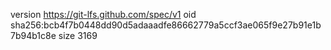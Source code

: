 version https://git-lfs.github.com/spec/v1
oid sha256:bcb4f7b0448dd90d5adaaadfe86662779a5ccf3ae065f9e27b91e1b7b94b1c8e
size 3169
